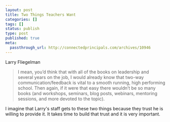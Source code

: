```yaml
---
layout: post
title: Two Things Teachers Want
categories: []
tags: []
status: publish
type: post
published: true
meta:
  passthrough_url: http://connectedprincipals.com/archives/10946
---
```


Larry Fliegelman


>I mean, you’d think that with all of the books on leadership and several years on the job, I would already know that two-way communication/feedback is vital to a smooth running, high performing school. Then again, if it were that easy there wouldn’t be so many books (and workshops, seminars, blog posts, webinars, mentoring sessions, and more devoted to the topic).



I imagine that Larry's staff gets to these two things because they trust he is willing to provide it. It takes time to build that trust and it is very important.

